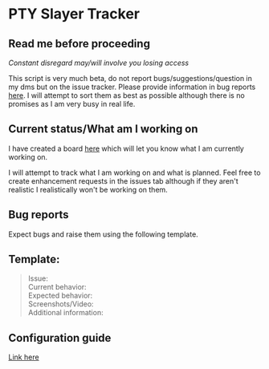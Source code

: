 
# PTY Slayer Tracker 

## Read me before proceeding
*Constant disregard may/will involve you losing access*

This script is very much beta, do not report bugs/suggestions/question in my dms but on the issue tracker. Please provide information in bug reports [here](https://github.com/PTYB/SlayerIssueTracker/issues). I will attempt to sort them as best as possible although there is no promises as I am very busy in real life.

## Current status/What am I working on 
I have created a board [here](https://github.com/users/PTYB/projects/2) which will let you know what I am currently working on.

I will attempt to track what I am working on and what is planned. Feel free to create enhancement requests in the issues tab although if they aren't realistic I realistically won't be working on them.

## Bug reports
Expect bugs and raise them using the following template.

## Template:

>  Issue:  
>  Current behavior:  
>  Expected behavior:    
>  Screenshots/Video:  
>  Additional information:  

## Configuration guide
[Link here](https://github.com/PTYB/SlayerIssueTracker/wiki)
